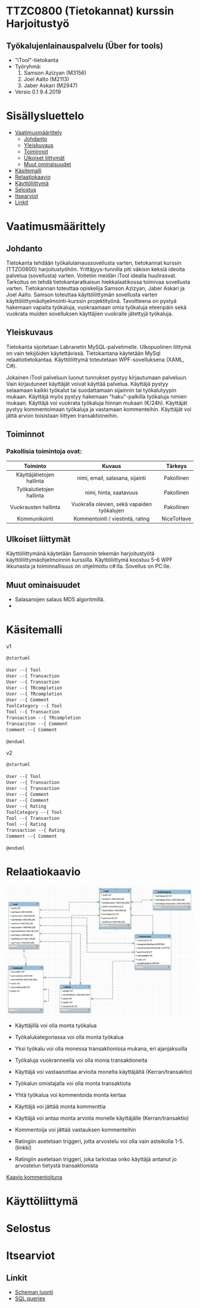 # TTZC0800 (Tietokannat) kurssin Harjoitustyö

## Työkalujenlainauspalvelu (Über for tools)

* "iTool"-tietokanta
* Työryhmä: 
    1. Samson Azizyan (M3156)
    2. Joel Aalto (M2113)
    3. Jaber Askari (M2947)
* Versio 0.1 9.4.2019

# Sisällysluettelo

* [Vaatimusmäärittely](#vaatimusmäärittely)
    * [Johdanto](#johdanto)
    * [Yleiskuvaus](#yleiskuvaus)
    * [Toiminnot](#toiminnot)
    * [Ulkoiset liittymät](#ulkoiset-liittymät)
    * [Muut ominaisuudet](#muut-ominaisuudet)
* [Käsitemalli](#käsitemalli)
* [Relaatiokaavio](#relaatiokaavio)
* [Käyttöliittymä](#käyttöliittymä)
* [Selostus](#selostus)
* [Itsearviot](#itsearviot)
* [Linkit](#linkit)

# Vaatimusmäärittely

## Johdanto

Tietokanta tehdään työkalulainaussovellusta varten, tietokannat kurssin (TTZO0800) harjoitustyöhön. Yrittäjyys-tunnilla piti väkisin keksiä ideoita palvelua (sovellusta) varten. Voitetiin meidän iTool idealla huulirasvat.
Tarkoitus on tehdä tietokantaratkaisun hiekkalaatikossa toimivaa sovellusta varten. Tietokannan toteuttaa opiskelija Samson Azizyan, Jaber Askari ja Joel Aalto. Samson toteuttaa käyttöliittymän sovellusta varten käyttöliittymäohjelmointi-kurssin projektityönä.
Tavoitteena on pystyä hakemaan vapaita työkaluja, vuokraamaan omia työkaluja eteenpäin sekä vuokrata muiden sovelluksen käyttäjien vuokralle jätettyjä työkaluja.

## Yleiskuvaus

Tietokanta sijoitetaan Labranetin MySQL-palvelimelle. Ulkopuolinen liittymä on vain tekijöiden käytettävissä.
Tietokantana käytetään MySql relaatiotietokantaa. Käyttöliittymä toteutetaan WPF-sovelluksena (XAML, C#).

Jokainen iTool palveluun luonut tunnukset pystyy kirjautumaan palveluun. Vain kirjautuneet käyttäjät voivat käyttää palvelua. Käyttäjä pystyy selaamaan kaikki työkalut tai suodattamaan sijainnin tai työkalutyypin mukaan.
Käyttäjä myös pystyy hakemaan "haku"-palkilla työkaluja nimien mukaan. Käyttäjä voi vuokrata työkaluja hinnan mukaan (€/24h). Käyttäjät pystyy kommentoimaan työkaluja ja vastamaan kommenteihin.
Käyttäjät voi jättä arvion toisistaan liittyen transaktioneihin.


## Toiminnot

### Pakollisia toimintoja ovat:

| Toiminto | Kuvaus | Tärkeys |
|:-:|:-:|:-:|
| Käyttäjätietojen hallinta | nimi, email, salasana, sijainti | Pakollinen |
| Työkalutietojen hallinta | nimi, hinta, saatavuus | Pakollinen |
| Vuokrausten hallinta | Vuokralla olevien, sekä vapaiden työkalujen | Pakollinen|
| Kommunikointi | Kommentointi / viestintä, rating | NiceToHave |

<!--1. Käyttäjätietojen (ID, nimi, email, salasana) hallinta
2. Työkalutietojen (ID, nimi, hinta) hallinta
3. Vuokralla olevien työkalujen hallinta
4. Saatavilla olevien työkalujen hallinta
5. Omien työkalujen hallinta -->

## Ulkoiset liittymät

Käyttöliittymänä käytetään Samsonin tekemän harjoitustyötä käyttöliittymäohjelmoinnin kurssilla. Käyttöliittymä koostuu 5-6 WPF ikkunasta ja toiminnallisuus on ohjelmoitu c#:lla.
Sovellus on PC:lle.


## Muut ominaisuudet

* Salasanojen salaus MD5 algoritmillä.
* 


# Käsitemalli

v1

```plantuml
@startuml

User --{ Tool
User --{ Transaction
User --{ Transaction
User --{ TRcompletion
User --{ TRcompletion
User --{ Comment
ToolCategory --{ Tool
Tool --{ Transaction
Transaction --{ TRcompletion
Transaciton --{ Comment
Comment --{ Comment

@enduml
```

v2


```plantuml
@startuml

User --{ Tool
User --{ Transaction
User --{ Transaction
User --{ Comment
User --{ Comment
User --{ Rating
ToolCategory --{ Tool
Tool --{ Transaction
Tool --{ Rating
Transaction --{ Rating
Comment --{ Comment

@enduml
```

# Relaatiokaavio

![](Image/iTool_v2.JPG)

* Käyttäjillä voi olla monta työkalua
* Työkalukategoriassa voi olla monta työkalua
* Yksi työkalu voi olla monessa transaktionissa mukana, eri ajanjaksoilla
* Työkaluja vuokranneella voi olla monia transaktioneita
* Käyttäjä voi vastaanottaa arvioita monelta käyttäjältä (Kerran/transaktio)
* Työkalun omistajalla voi olla monta transaktiota
* Yhtä työkalua voi kommentoida monta kertaa
* Käyttäjä voi jättää monta kommenttia
* Käyttäjä voi antaa monta arviota monelle käyttäjälle (Kerran/transaktio)
* Kommentoija voi jättää vastauksen kommenteihin

* Ratingiin asetetaan triggeri, jotta arvostelu voi olla vain asteikolla 1-5. (linkki)
* Ratingiin asetetaan triggeri, joka tarkistaa onko käyttäjä antanut jo arvostelun tietystä transaktionista

[Kaavio kommentoituna](Image/iTool_v2_captions.JPG)


# Käyttöliittymä


# Selostus


# Itsearviot


## Linkit

* [Scheman luonti](Files/iTool_code.md)
* [SQL queries](Files/loitsut.md)



